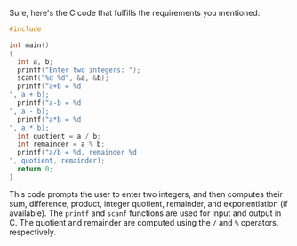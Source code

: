 Sure, here's the C code that fulfills the requirements you mentioned:
```c
#include 

int main()
{
  int a, b;
  printf("Enter two integers: ");
  scanf("%d %d", &a, &b);
  printf("a+b = %d
", a + b);
  printf("a-b = %d
", a - b);
  printf("a*b = %d
", a * b);
  int quotient = a / b;
  int remainder = a % b;
  printf("a/b = %d, remainder %d
", quotient, remainder);
  return 0;
}
```
This code prompts the user to enter two integers, and then computes their sum, difference, product, integer quotient, remainder, and exponentiation (if available). The `printf` and `scanf` functions are used for input and output in C. The quotient and remainder are computed using the `/` and `%` operators, respectively.

